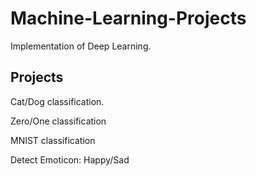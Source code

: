 # Machine-Learning-Projects
Implementation of Deep Learning.

## Projects
Cat/Dog classification.

Zero/One classification

MNIST classification

Detect Emoticon: Happy/Sad
